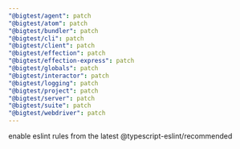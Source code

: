```yaml
---
"@bigtest/agent": patch
"@bigtest/atom": patch
"@bigtest/bundler": patch
"@bigtest/cli": patch
"@bigtest/client": patch
"@bigtest/effection": patch
"@bigtest/effection-express": patch
"@bigtest/globals": patch
"@bigtest/interactor": patch
"@bigtest/logging": patch
"@bigtest/project": patch
"@bigtest/server": patch
"@bigtest/suite": patch
"@bigtest/webdriver": patch
---
```


enable eslint rules from the latest @typescript-eslint/recommended
